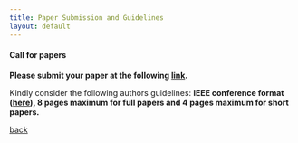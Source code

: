 ```yaml
---
title: Paper Submission and Guidelines
layout: default
---
```

#### Call for papers

**Please submit your paper at the following [link](iisa2018.unipi.gr/antares).**

Kindly consider the following authors guidelines:
**IEEE conference format ([here](https://www.ieee.org/conferences_events/conferences/publishing/templates.html)), 8 pages maximum for full papers and 4 pages maximum for short papers.**



[back](./)
